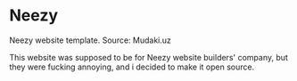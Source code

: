 # Neezy
Neezy website template. Source: Mudaki.uz

This website was supposed to be for Neezy website builders' company, but they were fucking annoying, and i decided to make it open source.